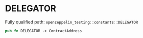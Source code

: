 # DELEGATOR

Fully qualified path: `openzeppelin_testing::constants::DELEGATOR`

```rust
pub fn DELEGATOR -> ContractAddress
```

